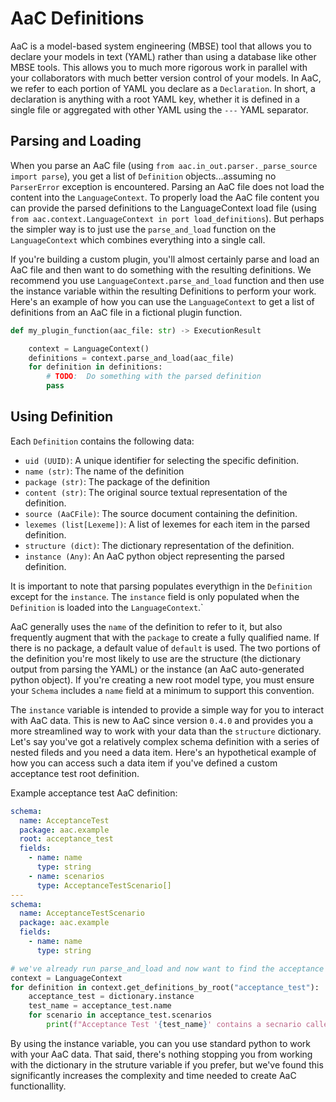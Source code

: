 # AaC Definitions

AaC is a model-based system engineering (MBSE) tool that allows you to declare your models in text (YAML) rather than using a database like other MBSE tools.  This allows you to much more rigorous work in parallel with your collaborators with much better version control of your models.  In AaC, we refer to each portion of YAML you declare as a `Declaration`.  In short, a declaration is anything with a root YAML key, whether it is defined in a single file or aggregated with other YAML using the `---` YAML separator.

## Parsing and Loading

When you parse an AaC file (using `from aac.in_out.parser._parse_source import parse`), you get a list of `Definition` objects...assuming no `ParserError` exception is encountered.  Parsing an AaC file does not load the content into the `LanguageContext`.  To properly load the AaC file content you can provide the parsed definitions to the LanguageContext load file (using `from aac.context.LanguageContext in port load_definitions`). But perhaps the simpler way is to just use the `parse_and_load` function on the `LanguageContext` which combines everything into a single call.

If you're building a custom plugin, you'll almost certainly parse and load an AaC file and then want to do something with the resulting definitions.  We recommend you use  `LanguageContext.parse_and_load` function and then use the instance variable within the resulting Definitions to perform your work.  Here's an example of how you can use the `LanguageContext` to get a list of definitions from an AaC file in a fictional plugin function.

```python
def my_plugin_function(aac_file: str) -> ExecutionResult

    context = LanguageContext()
    definitions = context.parse_and_load(aac_file)
    for definition in definitions:
        # TODO:  Do something with the parsed definition
        pass

```

## Using Definition

Each `Definition` contains the following data:

- `uid (UUID)`: A unique identifier for selecting the specific definition.
- `name (str)`: The name of the definition
- `package (str)`: The package of the definition
- `content (str)`: The original source textual representation of the definition.
- `source (AaCFile)`: The source document containing the definition.
- `lexemes (list[Lexeme])`: A list of lexemes for each item in the parsed definition.
- `structure (dict)`: The dictionary representation of the definition.
- `instance (Any)`: An AaC python object representing the parsed definition.

It is important to note that parsing populates everythign in the `Definition` except for the `instance`.  The `instance` field is only populated when the `Definition` is loaded into the `LanguageContext`.`

AaC generally uses the `name` of the definition to refer to it, but also frequently augment that with the `package` to create a fully qualified name.  If there is no package, a default value of `default` is used.  The two portions of the definition you're most likely to use are the structure (the dictionary output from parsing the YAML) or the instance (an AaC auto-generated python object).  If you're creating a new root model type, you must ensure your `Schema` includes a `name` field at a minimum to support this convention.

The `instance` variable is intended to provide a simple way for you to interact with AaC data.  This is new to AaC since version `0.4.0` and provides you a more streamlined way to work with your data than the `structure` dictionary.  Let's say you've got a relatively complex schema definition with a series of nested fileds and you need a data item.  Here's an hypothetical example of how you can access such a data item if you've defined a custom acceptance test root definition.

Example acceptance test AaC definition:
```yaml
schema:
  name: AcceptanceTest
  package: aac.example
  root: acceptance_test
  fields:
    - name: name
      type: string
    - name: scenarios
      type: AcceptanceTestScenario[]
---
schema:
  name: AcceptanceTestScenario
  package: aac.example
  fields:
    - name: name
      type: string
```

```python
# we've already run parse_and_load and now want to find the acceptance test items
context = LanguageContext
for definition in context.get_definitions_by_root("acceptance_test"):
    acceptance_test = dictionary.instance
    test_name = acceptance_test.name
    for scenario in acceptance_test.scenarios
        print(f"Acceptance Test '{test_name}' contains a secnario called '{scenario.name}'")
```

By using the instance variable, you can you use standard python to work with your AaC data.  That said, there's nothing stopping you from working with the dictionary in the struture variable if you prefer, but we've found this significantly increases the complexity and time needed to create AaC functionallity.
